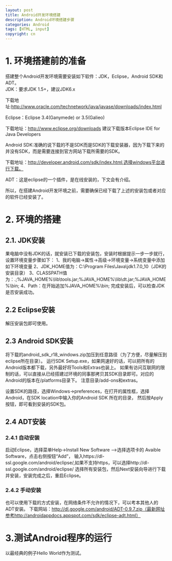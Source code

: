 ```yaml
---
layout: post
title: Android开发环境搭建
description: Android环境搭建步骤
categories: Android
tags: [HTML, input]
copyright: cn
---
```

# 1. 环境搭建前的准备
  搭建整个Android开发环境需要安装如下软件：JDK，Eclipse，Android SDK和ADT。  
  JDK：要求JDK 1.5+，建议JDK6.x 
  
  下载地址:http://www.oracle.com/technetwork/java/javase/downloads/index.html  
  
  Eclipse：Eclipse 3.4(Ganymede) or 3.5(Galieo)
  
  下载地址：http://www.eclipse.org/downloads 建议下载版本Eclipse IDE for Java Developers
  
  Android SDK:准确的说下载的不是SDK而是SDK的下载安装器，因为下载下来的并没有SDK，而是需要连接到官方网站下载所需要的SDK。
  
  下载地址：http://developer.android.com/sdk/index.html,选择windows平台进行下载。
  
  ADT：这是eclipse的一个插件，是在线安装的，下文会有介绍。
  
  所以，在搭建Android开发环境之前，需要确保已经下载了上述的安装包或者对应的软件已经安装了。

# 2. 环境的搭建

## 2.1. JDK安装


果电脑中没有JDK的话，就安装已下载的安装包，安装时根据提示一步一步就行，设置环境变量步骤如下：
1、我的电脑->属性->高级->环境变量->系统变量中添加如下环境变量
2、JDK_HOME值为：C:\Program Files\Java\jdk1.7.0_10（JDK的安装目录）
3、CLASSPATH值为：.;%JAVA_HOME%\lib\tools.jar;%JAVA_HOME%\lib\dt.jar;%JAVA_HOME%\bin;
4、Path：在开始追加%JAVA_HOME%\bin;
完成安装后，可以检查JDK是否安装成功。 
	 
## 2.2  Eclipse安装
   解压安装包即可使用。
## 2.3 Android SDK安装
   将下载的android_sdk_r18_windows.zip加压到任意路径（为了方便，尽量解压到eclipse所在目录）。
   运行SDK Setup.exe，如果网速好的话，可以把所有的Android版本都下载，另外最好将Tools和Extras也装上。
   如果有访问互联网的限制的话，可以直接从已经搭建过环境的同事那拷贝其SDK目录即可。对应的Android的版本在/platforms目录下。
   注意目录/add-ons和extras。
   
   设置SDK的路径，选择Windows->preferences，在打开的属性框，选择Android，在SDK location中输入你的Android SDK 所在的目录，
   然后按Apply按钮，即可看到安装的SDK包。
   
## 2.4  ADT安装
###   2.4.1 自动安装
   启动Eclipse，选择菜单Help->Install New Software  -->选择选项卡的 Avaible Software，点击右侧按钮“Add”，
   输入https://dl-ssl.google.com/android/eclipse/,如果不支持https，可以选择http://dl-ssl.google.com/android/eclipse/
   选择所有安装包，然后Next安装向导进行下载并安装，安装完成之后，重启Eclipse。
###   2.4.2 手动安装
   也可以使用下载的方式安装，在网络条件不允许的情况下，可以考本其他人的ADT安装。
   下载网站：http://dl.google.com/android/ADT-0.9.7.zip（最新网址参考http://androidappdocs.appspot.com/sdk/eclipse-adt.html）
# 3.测试Android程序的运行
以最经典的例子Hello World作为测试。                                                                                                 